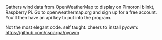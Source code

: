 Gathers wind data from OpenWeatherMap to display on 
Pimoroni blinkt, Raspberry Pi.
Go to openweathermap.org and sign up for a free account.
You'll then have an api key to put into the program.

Not the most elegant code. self taught.
cheers
to install pyowm: https://github.com/csparpa/pyowm
